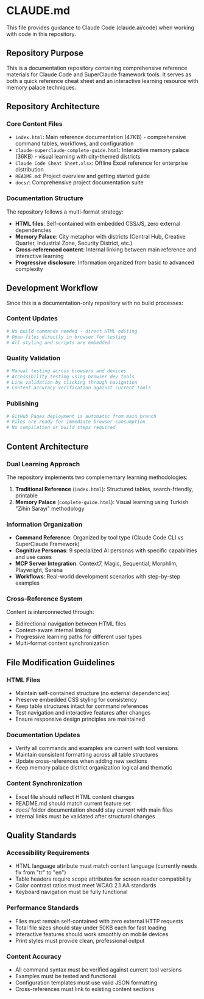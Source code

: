 # CLAUDE.md

This file provides guidance to Claude Code (claude.ai/code) when working with code in this repository.

## Repository Purpose

This is a documentation repository containing comprehensive reference materials for Claude Code and SuperClaude framework tools. It serves as both a quick reference cheat sheet and an interactive learning resource with memory palace techniques.

## Repository Architecture

### Core Content Files
- `index.html`: Main reference documentation (47KB) - comprehensive command tables, workflows, and configuration
- `claude-superclaude-complete-guide.html`: Interactive memory palace (36KB) - visual learning with city-themed districts
- `Claude Code Cheat Sheet.xlsx`: Offline Excel reference for enterprise distribution
- `README.md`: Project overview and getting started guide
- `docs/`: Comprehensive project documentation suite

### Documentation Structure
The repository follows a multi-format strategy:
- **HTML files**: Self-contained with embedded CSS/JS, zero external dependencies
- **Memory Palace**: City metaphor with districts (Central Hub, Creative Quarter, Industrial Zone, Security District, etc.)
- **Cross-referenced content**: Internal linking between main reference and interactive learning
- **Progressive disclosure**: Information organized from basic to advanced complexity

## Development Workflow

Since this is a documentation-only repository with no build processes:

### Content Updates
```bash
# No build commands needed - direct HTML editing
# Open files directly in browser for testing
# All styling and scripts are embedded
```

### Quality Validation
```bash
# Manual testing across browsers and devices
# Accessibility testing using browser dev tools
# Link validation by clicking through navigation
# Content accuracy verification against current tools
```

### Publishing
```bash
# GitHub Pages deployment is automatic from main branch
# Files are ready for immediate browser consumption
# No compilation or build steps required
```

## Content Architecture

### Dual Learning Approach
The repository implements two complementary learning methodologies:
1. **Traditional Reference** (`index.html`): Structured tables, search-friendly, printable
2. **Memory Palace** (`complete-guide.html`): Visual learning using Turkish "Zihin Sarayı" methodology

### Information Organization
- **Command Reference**: Organized by tool type (Claude Code CLI vs SuperClaude Framework)
- **Cognitive Personas**: 9 specialized AI personas with specific capabilities and use cases
- **MCP Server Integration**: Context7, Magic, Sequential, Morphllm, Playwright, Serena
- **Workflows**: Real-world development scenarios with step-by-step examples

### Cross-Reference System
Content is interconnected through:
- Bidirectional navigation between HTML files
- Context-aware internal linking
- Progressive learning paths for different user types
- Multi-format content synchronization

## File Modification Guidelines

### HTML Files
- Maintain self-contained structure (no external dependencies)
- Preserve embedded CSS styling for consistency
- Keep table structures intact for command references
- Test navigation and interactive features after changes
- Ensure responsive design principles are maintained

### Documentation Updates
- Verify all commands and examples are current with tool versions
- Maintain consistent formatting across all table structures
- Update cross-references when adding new sections
- Keep memory palace district organization logical and thematic

### Content Synchronization
- Excel file should reflect HTML content changes
- README.md should match current feature set
- docs/ folder documentation should stay current with main files
- Internal links must be validated after structural changes

## Quality Standards

### Accessibility Requirements
- HTML language attribute must match content language (currently needs fix from "tr" to "en")
- Table headers require scope attributes for screen reader compatibility
- Color contrast ratios must meet WCAG 2.1 AA standards
- Keyboard navigation must be fully functional

### Performance Standards
- Files must remain self-contained with zero external HTTP requests
- Total file sizes should stay under 50KB each for fast loading
- Interactive features should work smoothly on mobile devices
- Print styles must provide clean, professional output

### Content Accuracy
- All command syntax must be verified against current tool versions
- Examples must be tested and functional
- Configuration templates must use valid JSON formatting
- Cross-references must link to existing content sections